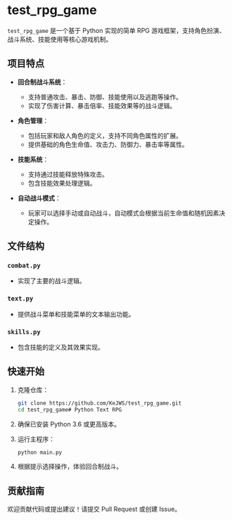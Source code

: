 # test_rpg_game

`test_rpg_game` 是一个基于 Python 实现的简单 RPG 游戏框架，支持角色扮演、战斗系统、技能使用等核心游戏机制。

## 项目特点

- **回合制战斗系统**：
  - 支持普通攻击、暴击、防御、技能使用以及逃跑等操作。
  - 实现了伤害计算、暴击倍率、技能效果等的战斗逻辑。

- **角色管理**：
  - 包括玩家和敌人角色的定义，支持不同角色属性的扩展。
  - 提供基础的角色生命值、攻击力、防御力、暴击率等属性。

- **技能系统**：
  - 支持通过技能释放特殊攻击。
  - 包含技能效果处理逻辑。

- **自动战斗模式**：
  - 玩家可以选择手动或自动战斗，自动模式会根据当前生命值和随机因素决定操作。

## 文件结构

### `combat.py`
- 实现了主要的战斗逻辑。

### `text.py`
- 提供战斗菜单和技能菜单的文本输出功能。

### `skills.py`
- 包含技能的定义及其效果实现。

## 快速开始

1. 克隆仓库：
   ```bash
   git clone https://github.com/KeJWS/test_rpg_game.git
   cd test_rpg_game# Python Text RPG

2. 确保已安装 Python 3.6 或更高版本。

3. 运行主程序：
   ```bash
   python main.py
   ```

4. 根据提示选择操作，体验回合制战斗。

## 贡献指南

欢迎贡献代码或提出建议！请提交 Pull Request 或创建 Issue。